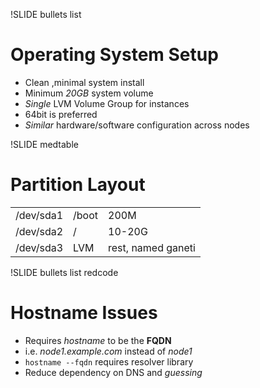 !SLIDE bullets list

# Operating System Setup

* Clean ,minimal system install
* Minimum _20GB_ system volume
* _Single_ LVM Volume Group for instances
* 64bit is preferred
* _Similar_ hardware/software configuration across nodes

!SLIDE medtable

# Partition Layout

<table class="rdata">
    <tr class="odd">
        <td>/dev/sda1</td>
        <td>/boot</td>
        <td>200M</td>
    </tr>
    <tr class="even">
        <td>/dev/sda2</td>
        <td>/</td>
        <td>10-20G</td>
    </tr>
    <tr class="odd">
        <td>/dev/sda3</td>
        <td>LVM</td>
        <td>rest, named ganeti</td>
    </tr>
</table>

!SLIDE bullets list redcode

# Hostname Issues

* Requires _hostname_ to be the **FQDN**
* i.e. _node1.example.com_ instead of _node1_
* `hostname --fqdn` requires resolver library
* Reduce dependency on DNS and _guessing_
